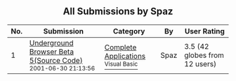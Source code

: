 ﻿<div align="center">

## All Submissions by Spaz

</div>

No.  | Submission | Category | By   | User Rating
---- | ---------- | -------- | ---- | -----------
1 | [Underground Browser Beta 5\(Source Code\)<br /><sup>2001-06-30 21:13:56</sup>](https://github.com/Planet-Source-Code/spaz-underground-browser-beta-5-source-code__1-24664) | [Complete Applications<br /><sup>Visual Basic</sup>](../ByCategory/complete-applications__1-27.md) | Spaz | 3.5 (42 globes from 12 users)
